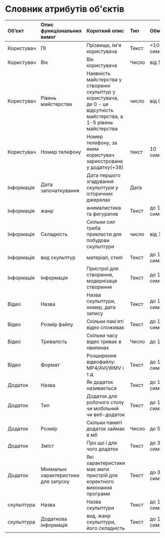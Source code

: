 # Словник атрибутів об'єктів
|Об’єкт | Опис функціональних вимог |  	Короткий опис| Тип| 	Обмеження|
|:-------|:------------|:------------|:-----------|:--------|
|Користувач | ПІ | Прізвище, ім'я користувача  | Текст| 	<100 символів|
|Користувач | Вік |  	Вік користувача| Число| 	від 5 до 130|
|Користувач| Рівень майстерства|  	Наявність майстерства у створенні скульптур у користувача, де 0 - це відсутність майстерства, а 1-5 рівень майстерства| число | 	від 0 до 5|
|Користувач | Номер телефону |  Номер телефону, за яким користувач зареєстрована у додатку(+38)| текст| 	10 символів|
|Інформація |Дата започаткування |  	Дата першого згадування скульптури у історичних джерелах | Дата| 	|
|Інформація |жанр |  анималистика та фигуратив | Текст| 	до 100 символів|
|Інформація |Складність | Скільки сил треба прикласти для побудови скульптури| число| 	від 1 до 5|
|Інформація |вид скульптур |  матеріал, стилі| Текст| 	до 100 символів|
|Інформація |Інформація|  Пристрої для створення, модернізаця створення| Текст| 	до 1500 символів|
|Відео |Назва |  	Назва скульптури, номер, дата запису| Текст| 	до 100 символів|
|Відео |Розмір файлу |  	Скільки пам'яті відео споживає| Текст| 	до 100 символів|
|Відео |Тривалість |  	Скільки часу відео триває в хвилинах| Число| 	до 120|
|Відео |Формат|  	Розширення відеофайлу: MP4/AVI/WMV і т.д| Текст| 	до 100 символів|
|Додаток |Назва|  Як додаток називається| Текст| 	до 100 символів|
|Додаток |Тип|  	Додаток для робочого столу чи  мобільний чи веб-додаток| Текст| 	до 100 символів|
|Додаток |Розмір|  	Скільки памяті додаток займає в мб | Число| 	до 500|
|Додаток |Зміст|  	Про що і для чого додаток | Текст| 	до 300 символів|
|Додаток |Мінімальні характеристики для запуску|  	Які характеристики має мати пристрій для коректного виконання програми| Текст| 	до 300 символів|
|скульптура |Назва|  	Назва скульптури| Текст| 	до 100 символів|
|скульптура |Додаткова інформація| вид, жанр скульптури, його складність | Текст| 	до 1500 символів|

